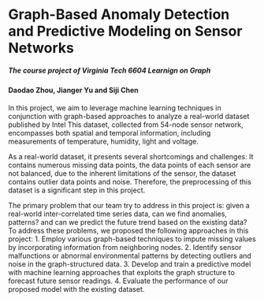# Graph-Based Anomaly Detection and Predictive Modeling on Sensor Networks

##### The course project of Virginia Tech 6604 Learnign on Graph

#### Daodao Zhou, Jianger Yu and Siji Chen

In this project, we aim to leverage machine learning techniques in conjunction with graph-based approaches to analyze a real-world dataset published by Intel This dataset, collected from 54-node sensor network, encompasses both spatial and temporal information, including measurements of temperature, humidity, light and voltage.


As a real-world dataset, it presents several shortcomings and challenges: It contains numerous missing data points, the data points of each sensor are not balanced, due to the inherent limitations of the sensor, the dataset contains outlier data points and noise. Therefore, the preprocessing of this dataset is a significant step in this project.

The primary problem that our team try to address in this project is: given a real-world inter-correlated time series data, can we find anomalies, patterns? and can we predict the future trend based on the existing data? To address these problems, we proposed the following approaches in this project: 1. Employ various graph-based techniques to impute missing values by incorporating information from neighboring nodes. 2. Identify sensor malfunctions or abnormal environmental patterns by detecting outliers and noise in the graph-structured data. 3. Develop and train a predictive model with machine learning approaches that exploits the graph structure to forecast future sensor readings. 4. Evaluate the performance of our proposed model with the existing dataset.
